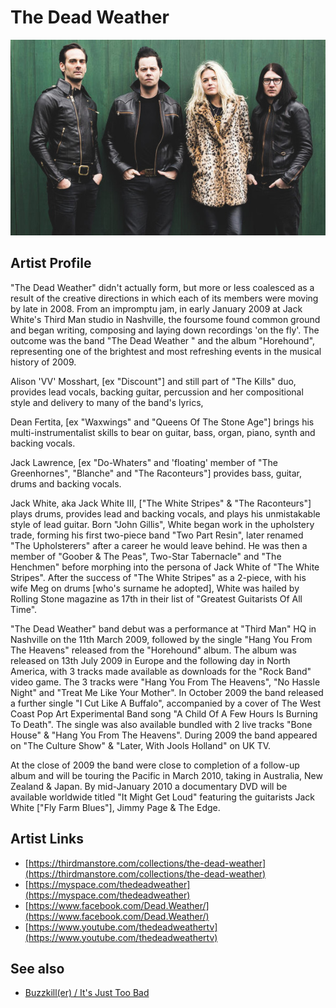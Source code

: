 # The Dead Weather

![](../../assets/artists/The_Dead_Weather.png)

## Artist Profile

"The Dead Weather" didn't actually form, but more or less coalesced as a result of the creative directions in which each of its members were moving by late in 2008. From an impromptu jam, in early January 2009 at Jack White's Third Man studio in Nashville, the foursome found common ground and began writing, composing and laying down recordings 'on the fly'. The outcome was the band "The Dead Weather " and the album "Horehound", representing one of the brightest and most refreshing events in the musical history of 2009.

Alison 'VV' Mosshart, [ex "Discount"] and still part of "The Kills" duo, provides lead vocals, backing guitar, percussion and her compositional style and delivery to many of the band's lyrics,

Dean Fertita, [ex "Waxwings" and "Queens Of The Stone Age"] brings his multi-instrumentalist skills to bear on guitar, bass, organ, piano, synth and backing vocals.

Jack Lawrence, [ex "Do-Whaters" and 'floating' member of "The Greenhornes", "Blanche" and "The Raconteurs"] provides bass, guitar, drums and backing vocals.

Jack White, aka Jack White III, ["The White Stripes" & "The Raconteurs"] plays drums, provides lead and backing vocals, and plays his unmistakable style of lead guitar. Born "John Gillis", White began work in the upholstery trade, forming his first two-piece band "Two Part Resin", later renamed "The Upholsterers" after a career he would leave behind. He was then a member of "Goober & The Peas", Two-Star Tabernacle" and "The Henchmen" before morphing into the persona of Jack White of "The White Stripes". After the success of "The White Stripes" as a 2-piece, with his wife Meg on drums [who's surname he adopted], White was hailed by Rolling Stone magazine as 17th in their list of "Greatest Guitarists Of All Time".

"The Dead Weather" band debut was a performance at "Third Man" HQ in Nashville on the 11th March 2009, followed by the single "Hang You From The Heavens" released from the "Horehound" album. The album was released on 13th July 2009 in Europe and the following day in North America, with 3 tracks made available as downloads for the "Rock Band" video game. The 3 tracks were "Hang You From The Heavens", "No Hassle Night" and "Treat Me Like Your Mother". In October 2009 the band released a further single "I Cut Like A Buffalo", accompanied by a cover of The West Coast Pop Art Experimental Band song "A Child Of A Few Hours Is Burning To Death". The single was also available bundled with 2 live tracks "Bone House" & "Hang You From The Heavens". During 2009 the band appeared on "The Culture Show" & "Later, With Jools Holland" on UK TV.

At the close of 2009 the band were close to completion of a follow-up album and will be touring the Pacific in March 2010, taking in Australia, New Zealand & Japan. By mid-January 2010 a documentary DVD will be available worldwide titled "It Might Get Loud" featuring the guitarists Jack White ["Fly Farm Blues"], Jimmy Page & The Edge.

## Artist Links

- [https://thirdmanstore.com/collections/the-dead-weather](https://thirdmanstore.com/collections/the-dead-weather)
- [https://myspace.com/thedeadweather](https://myspace.com/thedeadweather)
- [https://www.facebook.com/Dead.Weather/](https://www.facebook.com/Dead.Weather/)
- [https://www.youtube.com/thedeadweathertv](https://www.youtube.com/thedeadweathertv)


## See also

- [Buzzkill(er) / It's Just Too Bad](Buzzkiller_-_Its_Just_Too_Bad.md)
